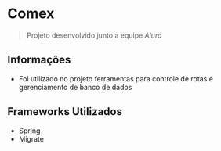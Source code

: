 # Comex
> Projeto desenvolvido junto a equipe *Alura*


## Informações 
- Foi utilizado no projeto ferramentas para controle de rotas e gerenciamento de banco de dados

## Frameworks Utilizados
- Spring
- Migrate
